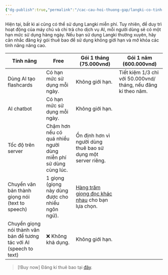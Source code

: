 ```yaml
---
{"dg-publish":true,"permalink":"/cac-cau-hoi-thuong-gap/langki-co-tinh-phi-hay-khong/"}
---
```


Hiện tại, bất kì ai cũng có thể sử dụng Langki miễn phí. Tuy nhiên, để duy trì hoạt động của máy chủ và chi trả cho dịch vụ AI, mỗi người dùng sẽ có một hạn mức sử dụng hàng ngày. Nếu bạn sử dụng Langki thường xuyên, hãy cân nhắc đăng ký gói thuê bao để sử dụng không giới hạn và mở khóa các tính năng nâng cao.

| Tính năng                                                           | Free                                                            | Gói 1 tháng (75.000vnd)                                                                                  | Gói 1 năm (600.000vnd)                                        |
| ------------------------------------------------------------------- | --------------------------------------------------------------- | -------------------------------------------------------------------------------------------------------- | ------------------------------------------------------------- |
| Dùng AI tạo flashcards                                              | Có hạn mức sử dụng mỗi ngày.                                    | Không giới hạn.                                                                                          | Tiết kiệm 1/3 chỉ với 50.000vnd/ tháng, nếu đăng kí theo năm. |
| AI chatbot                                                          | Có hạn mức sử dụng mỗi ngày.                                    | Không giới hạn.                                                                                          |                                                               |
| Tốc độ trên server                                                  | Chậm hơn nếu có quá nhiều người dùng miễn phí sử dùng cùng lúc. | Ổn định hơn vì người dùng thuê bao sử dụng một server riêng.                                             |                                                               |
| Chuyển văn bản thành giọng nói (text to speech)                     | 1 giọng (giọng này dùng được cho nhiều ngôn ngữ).               | [Hàng trăm giọng đọc khác nhau](https://mrntn161.github.io/Langki/text-to-speech.html) cho bạn lựa chọn. |                                                               |
| Chuyển giọng nói thành văn bản để tương tác với AI (speech to text) | ❌ Không khả dụng.                                               | Không giới hạn.                                                                                          |                                                               |

> [!Buy now]
> Đăng kí thuê bao tại [đây](https://mrntn161.github.io/Langki/payment.html).